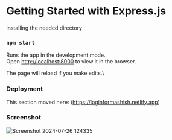 # Getting Started with Express.js
installing the needed directory

### `npm start`
Runs the app in the development mode.\
Open [http://localhost:8000](http://localhost:8000) to view it in the browser.

The page will reload if you make edits.\

### Deployment
This section moved here:
(https://loginformashish.netlify.app)
### Screenshot
![Screenshot 2024-07-26 124335](https://github.com/user-attachments/assets/afd11658-0983-4b43-b356-2cc8fa1b8ec1)

